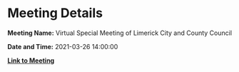 # Meeting Details

**Meeting Name:** Virtual Special Meeting of Limerick City and County Council

**Date and Time:** 2021-03-26 14:00:00

**[Link to Meeting](https://www.limerick.ie/council/whats-on/special-meeting-limerick-city-and-county-council-40)**
